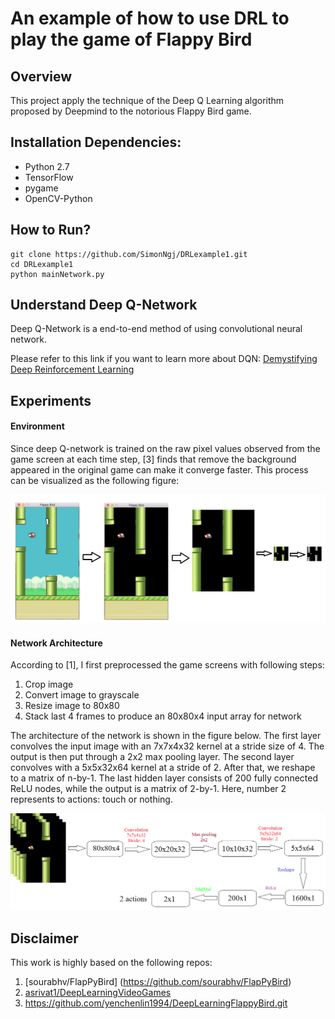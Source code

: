 # An example of how to use DRL to play the game of Flappy Bird

## Overview
This project apply the technique of the Deep Q Learning algorithm proposed by Deepmind to the notorious Flappy Bird game.

## Installation Dependencies:
* Python 2.7
* TensorFlow
* pygame
* OpenCV-Python

## How to Run?
```
git clone https://github.com/SimonNgj/DRLexample1.git
cd DRLexample1
python mainNetwork.py
```

## Understand Deep Q-Network
Deep Q-Network is a end-to-end method of using convolutional neural network.

Please refer to this link if you want to learn more about DQN:
[Demystifying Deep Reinforcement Learning](http://www.nervanasys.com/demystifying-deep-reinforcement-learning/)

## Experiments

#### Environment
Since deep Q-network is trained on the raw pixel values observed from the game screen at each time step, [3] finds that remove the background appeared in the original game can make it converge faster. This process can be visualized as the following figure:

<img src="./images/preprocess.png">

#### Network Architecture
According to [1], I first preprocessed the game screens with following steps:

1. Crop image
2. Convert image to grayscale
3. Resize image to 80x80
4. Stack last 4 frames to produce an 80x80x4 input array for network

The architecture of the network is shown in the figure below. The first layer convolves the input image with an 7x7x4x32 kernel at a stride size of 4. The output is then put through a 2x2 max pooling layer. The second layer convolves with a 5x5x32x64 kernel at a stride of 2. After that, we reshape to a matrix of n-by-1. The last hidden layer consists of 200 fully connected ReLU nodes, while the output is a matrix of 2-by-1. Here, number 2 represents to  actions: touch or nothing.

<img src="./images/DBN.png">

## Disclaimer
This work is highly based on the following repos:

1. [sourabhv/FlapPyBird] (https://github.com/sourabhv/FlapPyBird)
2. [asrivat1/DeepLearningVideoGames](https://github.com/asrivat1/DeepLearningVideoGames)
3. https://github.com/yenchenlin1994/DeepLearningFlappyBird.git

